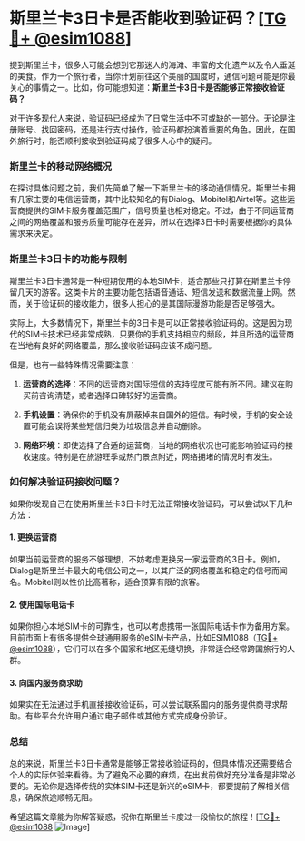 # 斯里兰卡3日卡是否能收到验证码？[[TG💪+ @esim1088](https://t.me/s/esim1088)]

提到斯里兰卡，很多人可能会想到它那迷人的海滩、丰富的文化遗产以及令人垂涎的美食。作为一个旅行者，当你计划前往这个美丽的国度时，通信问题可能是你最关心的事情之一。比如，你可能想知道：**斯里兰卡3日卡是否能够正常接收验证码？**

对于许多现代人来说，验证码已经成为了日常生活中不可或缺的一部分。无论是注册账号、找回密码，还是进行支付操作，验证码都扮演着重要的角色。因此，在国外旅行时，能否顺利接收到验证码成了很多人心中的疑问。

### **斯里兰卡的移动网络概况**

在探讨具体问题之前，我们先简单了解一下斯里兰卡的移动通信情况。斯里兰卡拥有几家主要的电信运营商，其中比较知名的有Dialog、Mobitel和Airtel等。这些运营商提供的SIM卡服务覆盖范围广，信号质量也相对稳定。不过，由于不同运营商之间的网络覆盖和服务质量可能存在差异，所以在选择3日卡时需要根据你的具体需求来决定。

### **斯里兰卡3日卡的功能与限制**

斯里兰卡3日卡通常是一种短期使用的本地SIM卡，适合那些只打算在斯里兰卡停留几天的游客。这类卡片的主要功能包括语音通话、短信发送和数据流量上网。然而，关于验证码的接收能力，很多人担心的是其国际漫游功能是否足够强大。

实际上，大多数情况下，斯里兰卡的3日卡是可以正常接收验证码的。这是因为现代的SIM卡技术已经非常成熟，只要你的手机支持相应的频段，并且所选的运营商在当地有良好的网络覆盖，那么接收验证码应该不成问题。

但是，也有一些特殊情况需要注意：

1. **运营商的选择**：不同的运营商对国际短信的支持程度可能有所不同。建议在购买前咨询清楚，或者选择口碑较好的运营商。
   
2. **手机设置**：确保你的手机没有屏蔽掉来自国外的短信。有时候，手机的安全设置可能会误将某些短信归类为垃圾信息并自动删除。

3. **网络环境**：即使选择了合适的运营商，当地的网络状况也可能影响验证码的接收速度。特别是在旅游旺季或热门景点附近，网络拥堵的情况时有发生。

### **如何解决验证码接收问题？**

如果你发现自己在使用斯里兰卡3日卡时无法正常接收验证码，可以尝试以下几种方法：

#### **1. 更换运营商**
如果当前运营商的服务不够理想，不妨考虑更换另一家运营商的3日卡。例如，Dialog是斯里兰卡最大的电信公司之一，以其广泛的网络覆盖和稳定的信号而闻名。Mobitel则以性价比高著称，适合预算有限的旅客。

#### **2. 使用国际电话卡**
如果你担心本地SIM卡的可靠性，也可以考虑携带一张国际电话卡作为备用方案。目前市面上有很多提供全球通用服务的eSIM卡产品，比如ESIM1088（[TG💪+ @esim1088](https://t.me/s/esim1088)），它们可以在多个国家和地区无缝切换，非常适合经常跨国旅行的人群。

#### **3. 向国内服务商求助**
如果实在无法通过手机直接接收验证码，可以尝试联系国内的服务提供商寻求帮助。有些平台允许用户通过电子邮件或其他方式完成身份验证。

### **总结**

总的来说，斯里兰卡3日卡通常是能够正常接收验证码的，但具体情况还需要结合个人的实际体验来看待。为了避免不必要的麻烦，在出发前做好充分准备是非常必要的。无论你是选择传统的实体SIM卡还是新兴的eSIM卡，都要提前了解相关信息，确保旅途顺畅无阻。

希望这篇文章能为你解答疑惑，祝你在斯里兰卡度过一段愉快的旅程！[[TG💪+ @esim1088](https://t.me/s/esim1088) ![Image](https://i.postimg.cc/4NQfJmqS/Snipaste-2025-05-13-00-14-12.png)]
